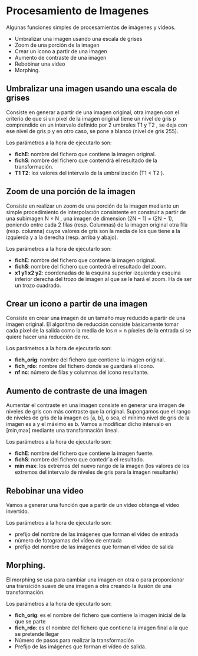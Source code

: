 # Procesamiento de Imagenes
Algunas funciones simples de procesamientos de imágenes  y vídeos.

 - Umbralizar una imagen usando una escala de grises
 - Zoom de una porción de la imagen
 - Crear un icono a partir de una imagen
 - Aumento de contraste de una imagen
 - Rebobinar una video
 - Morphing.

## Umbralizar una imagen usando una escala de grises
Consiste en generar a partir de una imagen original, otra imagen con el criterio de que si un pixel de la imagen original tiene un nivel de gris p comprendido en un intervalo definido por 2 umbrales T1 y T2 , se deja con ese nivel de gris p y en otro caso, se pone a blanco (nivel de gris 255).

Los parámetros a la hora de ejecutarlo son:
 - **fichE**: nombre del fichero que contiene la imagen original.
 - **fichS**: nombre del fichero que contendrá el resultado de la transformación.
 - **T1 T2**: los valores del intervalo de la umbralización (T1 < T2 ).

## Zoom de una porción de la imagen
Consiste en realizar un zoom de una porción de la imagen mediante un simple procedimiento de interpolacıón consistente en construir a partir de una subimagen N × N , una imagen de dimension (2N − 1) × (2N − 1), poniendo entre cada 2 filas (resp. Columnas) de la imagen original otra fila (resp. columna) cuyos valores de gris son la media de los que tiene a la izquierda y a la derecha (resp. arriba y abajo).

Los parámetros a la hora de ejecutarlo son:
 - **fichE**: nombre del fichero que contiene la imagen original.
 - **fichS**: nombre del fichero que contedrá el resultado del zoom.
 - **x1 y1 x2 y2**: coordenadas de la esquina superior izquierda y esquina inferior derecha del trozo de imagen al que se le hará el zoom. Ha de ser un trozo cuadrado.

## Crear un icono a partir de una imagen
Consiste en crear una imagen de un tamaño muy reducido a partir de una imagen original. El algorítmo de reducción consiste básicamente tomar cada pixel de la salida como la media de los n × n píxeles de la entrada si se quiere hacer una reducción de nx.

Los parámetros a la hora de ejecutarlo son:
 - **fich_orig**: nombre del fichero que contiene la imagen original.
 - **fich_rdo**: nombre del fichero donde se guardará el icono.
 - **nf nc**: número de filas y columnas del icono resultante.

## Aumento de contraste de una imagen
Aumentar el contraste en una imagen consiste en generar una imagen de niveles de gris con más contraste que la original. Supongamos que el rango de niveles de gris de la imagen es [a, b], o sea, el mínimo nivel de gris de la imagen es a y el máximo es b. Vamos a modificar dicho intervalo en [min,max] mediante una transformación lineal.

Los parámetros a la hora de ejecutarlo son:
 - **fichE**: nombre del fichero que contiene la imagen fuente.
 - **fichS**: nombre del fichero que contedr´a el resultado.
 - **min max**: los extremos del nuevo rango de la imagen (los valores de los extremos del intervalo de niveles de gris para la imagen resultante)

## Rebobinar una video
Vamos a generar una función que a partir de un vídeo obtenga el vídeo invertido.

Los parámetros a la hora de ejecutarlo son:
 - prefijo del nombre de las imágenes que forman el vídeo de entrada
 - número de fotogramas del vídeo de entrada
 - prefijo del nombre de las imágenes que forman el vídeo de salida

## Morphing.
El morphing se usa para cambiar una imagen en otra o para proporcionar una transición suave
de una imagen a otra creando la ilusión de una transformación.

Los parámetros a la hora de ejecutarlo son:
 - **fich_orig**: es el nombre del fichero que contiene la imagen inicial de la que se parte
 - **fich_rdo**: es el nombre del fichero que contiene la imagen final a la que se pretende llegar
 - Número de pasos para realizar la transformación
 - Prefijo de las imágenes que forman el vídeo de salida.
